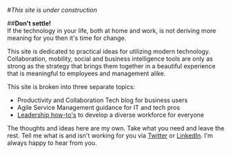 #_​This site is under construction_

##**​​​​​Don't settle!**  
If the technology in your life, both at home and work, is not deriving more meaning for you then it's time for change.  

This site is dedicated to practical ideas for utilizing modern technology.  Collaboration, mobility, social and business intelligence tools are only as strong as the strategy that brings them together in a beautiful experience that is meaningful to employees and management alike. 

This site is broken into three separate topics:

- Productivity and Collaboration Tech blog for business users
- Agile Service Management guidance for IT and tech pros
- [Leadership how-to's](https://github.com/SolutionStrategist/Leadership/wiki) to develop a diverse workforce for everyone

The thoughts and ideas here are my own. Take what you need and leave the rest.  Tell me what is and isn't working for you via [Twitter](https://twitter.com/karuana) or [LinkedIn](https://linkedin.com/in/karuanagatimu).  I'm always happy to hear from you. 
